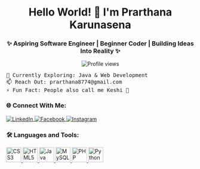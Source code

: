<h1 align="center">Hello World! 👋 I'm Prarthana Karunasena</h1> <h3 align="center">✨ Aspiring Software Engineer | Beginner Coder | Building Ideas Into Reality ✨</h3> <p align="center"> <img src="https://komarev.com/ghpvc/?username=prarthana725&label=Profile%20Views&color=blueviolet&style=flat" alt="Profile views"> </p><pre>
🌱 Currently Exploring: Java & Web Development
📫 Reach Out: prarthana8774@gmail.com
⚡ Fun Fact: People also call me Keshi 🦄</pre>
<h3 align="left">🌐 Connect With Me:</h3> <p align="left"> <a href="https://linkedin.com/in/prarthana karunasena" target="_blank"> <img align="center" src="https://img.icons8.com/color/48/000000/linkedin.png" alt="LinkedIn"> </a> <a href="https://fb.com/prarthana karunasena" target="_blank"> <img align="center" src="https://img.icons8.com/color/48/000000/facebook-new.png" alt="Facebook"> </a> <a href="https://instagram.com/prarthana karunasena" target="_blank"> <img align="center" src="https://img.icons8.com/color/48/000000/instagram-new--v1.png" alt="Instagram"> </a> </p>
<h3 align="left">🛠️ Languages and Tools:</h3> <p align="left"> <a href="https://www.w3schools.com/css/" target="_blank"> <img src="https://img.icons8.com/color/48/000000/css3.png" alt="CSS3" width="40" height="40"> </a> <a href="https://www.w3.org/html/" target="_blank"> <img src="https://img.icons8.com/color/48/000000/html-5--v1.png" alt="HTML5" width="40" height="40"> </a> <a href="https://www.java.com" target="_blank"> <img src="https://img.icons8.com/color/48/000000/java-coffee-cup-logo--v1.png" alt="Java" width="40" height="40"> </a> <a href="https://www.mysql.com/" target="_blank"> <img src="https://img.icons8.com/fluency/48/000000/mysql-logo.png" alt="MySQL" width="40" height="40"> </a> <a href="https://www.php.net" target="_blank"> <img src="https://img.icons8.com/offices/48/000000/php-logo.png" alt="PHP" width="40" height="40"> </a> <a href="https://www.python.org" target="_blank"> <img src="https://img.icons8.com/color/48/000000/python--v1.png" alt="Python" width="40" height="40"> </a> </p>
